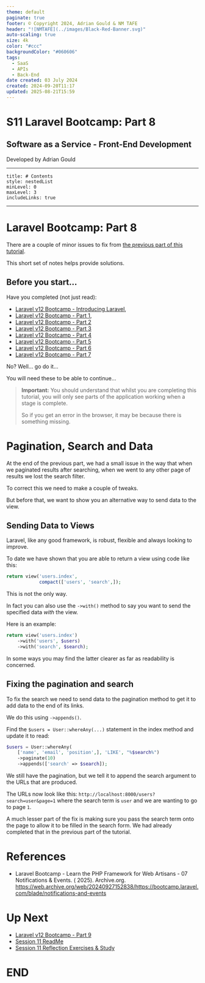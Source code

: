 ```yaml
---
theme: default
paginate: true
footer: © Copyright 2024, Adrian Gould & NM TAFE
header: "![NMTAFE](../images/Black-Red-Banner.svg)"
auto-scaling: true
size: 4k
color: "#ccc"
backgroundColor: "#060606"
tags:
  - SaaS
  - APIs
  - Back-End
date created: 03 July 2024
created: 2024-09-20T11:17
updated: 2025-08-21T15:59
---
```



# S11 Laravel Bootcamp: Part 8

## Software as a Service - Front-End Development

Developed by Adrian Gould

---

```table-of-contents
title: # Contents
style: nestedList
minLevel: 0
maxLevel: 3
includeLinks: true
```

---

# Laravel Bootcamp: Part 8

There are a couple of minor issues to fix from [the previous part of this tutorial](S11-Laravel-v12-BootCamp-Part-07.md).

This short set of notes helps provide solutions.


## Before you start…

Have you completed (not just read):

- [Laravel v12 Bootcamp - Introducing Laravel](S11-Laravel-v12-Bootcamp-Part-00-Introducing-Laravel.md),
- [Laravel v12 Bootcamp - Part 1](S11-Laravel-v12-BootCamp-Part-01.md),
- [Laravel v12 Bootcamp - Part 2](S11-Laravel-v12-BootCamp-Part-02.md)
- [Laravel v12 Bootcamp - Part 3](S11-Laravel-v12-BootCamp-Part-03.md)
- [Laravel v12 Bootcamp - Part 4](S11-Laravel-v12-BootCamp-Part-04.md)
- [Laravel v12 Bootcamp - Part 5](S11-Laravel-v12-BootCamp-Part-05.md)
- [Laravel v12 Bootcamp - Part 6](S11-Laravel-v12-BootCamp-Part-06.md)
- [Laravel v12 Bootcamp - Part 7](S11-Laravel-v12-BootCamp-Part-07.md)

No? Well… go do it…

You will need these to be able to continue…

> **Important:** You should understand that whilst you are completing this tutorial, you will
> only see parts of the application working when a stage is complete.
>
> So if you get an error in the browser, it may be because there is something missing.


# Pagination, Search and Data

At the end of the previous part, we had a small issue in the way that when we paginated results after searching, when we went to any other page of results we lost the search filter.

To correct this we need to make a couple of tweaks.

But before that, we want to show you an alternative way to send data to the view.

## Sending Data to Views

Laravel, like any good framework, is robust, flexible and always looking to improve.

To date we have shown that you are able to return a view using code like this:

```php
return view('users.index', 
            compact(['users', 'search',]);
```

This is not the only way.

In fact you can also use the `->with()` method to say you want to send the specified data *with* the view.

Here is an example:

```php
return view('users.index')  
    ->with('users', $users)  
    ->with('search', $search);
```

In some ways you may find the latter clearer as far as readability is concerned.

## Fixing the pagination and search

To fix the search we need to send data to the pagination method to get it to add data to the end of its links.

We do this using `->appends()`.

Find the `$users = User::whereAny(...)` statement in the index method and update it to read:

```php
$users = User::whereAny(  
    ['name', 'email', 'position',], 'LIKE', "%$search%")  
    ->paginate(10)  
    ->appends(['search' => $search]);
```

We still have the pagination, but we tell it to append the search argument to the URLs that are produced.

The URLs now look like this: `http://localhost:8000/users?search=user&page=1` where the search term is `user` and we are wanting to go to page `1`.

A much lesser part of the fix is making sure you pass the search term onto the page to allow it to be filled in the search form. We had already completed that in the previous part of the tutorial.



# References

- Laravel Bootcamp - Learn the PHP Framework for Web Artisans - 07 Notifications & Events. (
  2025).
  Archive.org. https://web.archive.org/web/20240927152838/https://bootcamp.laravel.com/blade/notifications-and-events

# Up Next

- [Laravel v12 Bootcamp - Part 9](S11-Laravel-v12-BootCamp-Part-09.md)
- [Session 11 ReadMe](../session-10/ReadMe.md)
- [Session 11 Reflection Exercises & Study](../session-11/S11-Reflection-Exercises-and-Study.md)

# END
